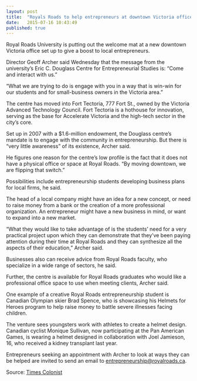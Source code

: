 ```yaml
---
layout: post
title:  "Royals Roads to help entrepreneurs at downtown Victoria office"
date:   2015-07-16 10:43:49
published: true
---
```

Royal Roads University is putting out the welcome mat at a new downtown Victoria office set up to give a boost to local entrepreneurs.

Director Geoff Archer said Wednesday that the message from the university’s Eric C. Douglass Centre for Entrepreneurial Studies is: “Come and interact with us.”

“What we are trying to do is engage with you in a way that is win-win for our students and for small-business owners in the Victoria area.”

The centre has moved into Fort Tectoria, 777 Fort St., owned by the Victoria Advanced Technology Council. Fort Tectoria is a hothouse for innovation, serving as the base for Accelerate Victoria and the high-tech sector in the city’s core.

Set up in 2007 with a $1.6-million endowment, the Douglass centre’s mandate is to engage with the community in entrepreneurship. But there is “very little awareness” of its existence, Archer said.

He figures one reason for the centre’s low profile is the fact that it does not have a physical office or space at Royal Roads. “By moving downtown, we are flipping that switch.”

Possibilities include entrepreneurship students developing business plans for local firms, he said.

The head of a local company might have an idea for a new concept, or need to raise money from a bank or the creation of a more professional organization. An entrepreneur might have a new business in mind, or want to expand into a new market.

“What they would like to take advantage of is the students’ need for a very practical project upon which they can demonstrate that they’ve been paying attention during their time at Royal Roads and they can synthesize all the aspects of their education,” Archer said.

Businesses also can receive advice from Royal Roads faculty, who specialize in a wide range of sectors, he said.

Further, the centre is available for Royal Roads graduates who would like a professional office space to use when meeting clients, Archer said.

One example of a creative Royal Roads entrepreneurship student is Canadian Olympian skier Brad Spence, who is showcasing his Helmets for Heroes program to help raise money to battle severe illnesses facing children.

The venture sees youngsters work with athletes to create a helmet design. Canadian cyclist Monique Sullivan, now participating at the Pan American Games, is wearing a helmet designed in collaboration with Joel Jamieson, 16, who received a kidney transplant last year.

Entrepreneurs seeking an appointment with Archer to look at ways they can be helped are invited to send an email to entrepreneurship@royalroads.ca.

Source: <a href="http://www.timescolonist.com/business/royals-roads-to-help-entrepreneurs-at-downtown-victoria-office-1.2002424" target="_blank"> Times Colonist</a>